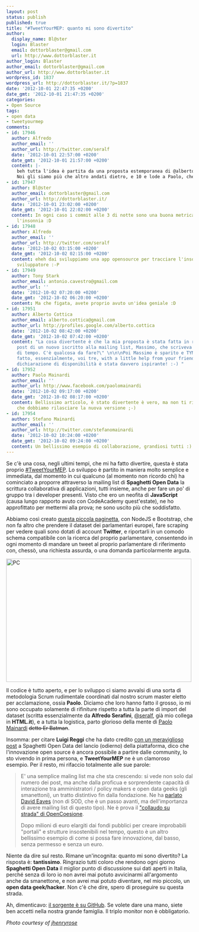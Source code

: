 ```yaml
---
layout: post
status: publish
published: true
title: "#TweetYourMEP: quanto mi sono divertito"
author:
  display_name: Bl@ster
  login: Blaster
  email: dottorblaster@gmail.com
  url: http://www.dottorblaster.it
author_login: Blaster
author_email: dottorblaster@gmail.com
author_url: http://www.dottorblaster.it
wordpress_id: 1837
wordpress_url: http://dottorblaster.it/?p=1837
date: '2012-10-01 22:47:35 +0200'
date_gmt: '2012-10-01 21:47:35 +0200'
categories:
- Open Source
tags:
- open data
- tweetyourmep
comments:
- id: 17946
  author: Alfredo
  author_email: ''
  author_url: http://twitter.com/seralf
  date: '2012-10-01 22:57:00 +0200'
  date_gmt: '2012-10-01 21:57:00 +0200'
  content: |-
    beh tutta l'idea è partita da una proposta estemporanea di @alberto_cottica, credo a metà agosto o giù di lì :-)
    Noi gli siamo più che altro andati dietro, e 10 e lode a Paolo, che ha fatto da solo una gran parte del lavoro :-)
- id: 17947
  author: Bl@ster
  author_email: dottorblaster@gmail.com
  author_url: http://dottorblaster.it/
  date: '2012-10-01 23:02:00 +0200'
  date_gmt: '2012-10-01 22:02:00 +0200'
  content: In ogni caso i commit alle 3 di notte sono una buona metrica per misurare
    l'insonnia :D
- id: 17948
  author: Alfredo
  author_email: ''
  author_url: http://twitter.com/seralf
  date: '2012-10-02 03:15:00 +0200'
  date_gmt: '2012-10-02 02:15:00 +0200'
  content: eheh dai sviluppiamo una app opensource per tracciare l'insonnia dello
    sviluppatore :-P
- id: 17949
  author: Tony Stark
  author_email: antonio.cavestro@gmail.com
  author_url: ''
  date: '2012-10-02 07:20:00 +0200'
  date_gmt: '2012-10-02 06:20:00 +0200'
  content: Ma che figata, avete proprio avuto un'idea geniale :D
- id: 17951
  author: Alberto Cottica
  author_email: alberto.cottica@gmail.com
  author_url: http://profiles.google.com/alberto.cottica
  date: '2012-10-02 08:42:00 +0200'
  date_gmt: '2012-10-02 07:42:00 +0200'
  content: "La cosa divertente è che la mia proposta è stata fatta in risposta a un
    post di un nuovo iscritto alla mailing list, Massimo, che scriveva \"ho un po'
    di tempo. C'è qualcosa da fare?\" \n\n\nPoi Massimo è sparito e TYMEP l'avete
    fatto, essenzialmente, voi tre, with a little help from your friends. Ma la sua
    dichiarazione di disponibilità è stata davvero ispirante! :-) "
- id: 17952
  author: Paolo Mainardi
  author_email: ''
  author_url: http://www.facebook.com/paolomainardi
  date: '2012-10-02 09:17:00 +0200'
  date_gmt: '2012-10-02 08:17:00 +0200'
  content: Bellissimo articolo, è stato divertente è vero, ma non ti rilassare troppo
    che dobbiamo rilasciare la nuova versione ;-)
- id: 17954
  author: Stefano Mainardi
  author_email: ''
  author_url: http://twitter.com/stefanomainardi
  date: '2012-10-02 10:24:00 +0200'
  date_gmt: '2012-10-02 09:24:00 +0200'
  content: Un bellissimo esempio di collaborazione, grandiosi tutti :)
---
```

<p>Se c'è una cosa, negli ultimi tempi, che mi ha fatto divertire, questa è stata proprio <a href="https://twitter.com/i/#!/search/?q=%23tweetyourmep">#TweetYourMEP</a>. Lo sviluppo è partito in maniera molto semplice e immediata, dal momento in cui qualcuno (al momento non ricordo chi) ha cominciato a proporre attraverso la mailing list di <strong>Spaghetti Open Data</strong> la scrittura collaborativa di applicazioni, tutti insieme, anche per fare un po' di gruppo tra i developer presenti. Visto che ero un neofita di <strong>JavaScript</strong> (causa lungo rapporto avuto con CodeAcademy quest'estate), ne ho approfittato per mettermi alla prova; ne sono uscito più che soddisfatto.</p>
<p>Abbiamo così creato <a href="http://apps.spaghettiopendata.org/tweetyourmep">questa piccola paginetta</a>, con NodeJS e Bootstrap, che non fa altro che prendere il dataset dei parlamentari europei, fare scraping per vedere quali sono dotati di account <strong>Twitter</strong>, e riportarli in un comodo schema compatibile con la ricerca del proprio parlamentare, consentendo in ogni momento di mandare un tweet al proprio parlamentare di riferimento con, chessò, una richiesta assurda, o una domanda particolarmente arguta.</p>
<p><img class="aligncenter" title="PC" src="http://farm4.staticflickr.com/3228/3129535813_d2ae8f9e32.jpg" alt="PC" width="500" height="333" /></p>
<p>Il codice è tutto aperto, e per lo sviluppo ci siamo avvalsi di una sorta di metodologia Scrum rudimentale coordinati dal nostro scrum master eletto per acclamazione, ossia <strong>Paolo</strong>. Diciamo che loro hanno fatto il grosso, io mi sono occupato solamente di rifiniture rispetto a tutta la parte di import del dataset (scritta essenzialmente da <strong>Alfredo Serafini</strong>, <a href="https://twitter.com/seralf">@seralf</a>, già mio collega in <strong>HTML.it</strong>), e a tutta la logistica, parto glorioso della mente di <a href="http://paolomainardi.com/">Paolo Mainardi</a> <del>detto Er Batman</del>.</p>
<p>Insomma: per citare <strong>Luigi Reggi</strong> che ha dato credito <a href="http://www.innovatoripa.it/posts/2012/10/2980/tweetyourmep-linnovazione-senza-permesso">con un meraviglioso post</a> a Spaghetti Open Data del lancio (odierno) della piattaforma, dico che l'innovazione open source è ancora possibile a partire dalle community, lo sto vivendo in prima persona, e <strong>TweetYourMEP</strong> ne è un clamoroso esempio. Per il resto, mi rifaccio totalmente alle sue parole:</p>
<blockquote><p>E' una semplice maling list ma che sta crescendo: si vede non solo dal numero dei post, ma anche dalla proficua e sorprendente capacità di interazione tra amministratori / policy makers e open data geeks (gli smanettoni), un tratto distintivo fin dalla fondazione. Ne ha <a href="http://eaves.ca/2012/08/09/how-government-should-interact-with-developers-data-geeks-and-analysts/">parlato David Eaves</a> (non di SOD, che è un passo avanti, ma dell'importanza di avere mailing list di questo tipo). Ne è prova il <a href="http://www.chefuturo.it/2012/07/spaghetti-open-data-vs-opencoesione-collaudo-in-diretta-del-nuovo-portale-di-dati-aperti-sui-progetti-di-coesione/">"collaudo su strada" di OpenCoesione</a>.</p>
<p>Dopo milioni di euro elargiti dai fondi pubblici per creare improbabili "portali" e strutture insostenibili nel tempo, questo è un altro bellissimo esempio di come si possa fare innovazione, dal basso, senza permesso e senza un euro.</p></blockquote>
<p>Niente da dire sul resto. Rimane un'incognita: quanto mi sono divertito? La risposta è: <strong>tantissimo</strong>. Ringrazio tutti coloro che rendono ogni giorno <strong>Spaghetti Open Data</strong> il miglior punto di discussione sui dati aperti in Italia, perché senza di loro io non avrei mai potuto avvicinarmi all'argomento anche da smanettone, e non avrei mai potuto diventare, nel mio piccolo, un <strong>open data geek/hacker</strong>. Non c'è che dire, spero di proseguire su questa strada.</p>
<p>Ah, dimenticavo: <a href="https://github.com/spaghetti-open-data/tweetyourmep">il sorgente è su GitHub</a>. Se volete dare una mano, siete ben accetti nella nostra grande famiglia. Il triplo monitor non è obbligatorio.</p>
<p><em>Photo courtesy of <a href="http://www.flickr.com/photos/henryrose/3129535813/">jhenryrose</a></em></p>
